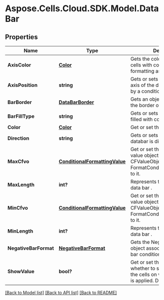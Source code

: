 # Aspose.Cells.Cloud.SDK.Model.DataBar
## Properties

Name | Type | Description | Notes
------------ | ------------- | ------------- | -------------
**AxisColor** | [**Color**](Color.md) | Gets the color of the axis for cells with conditional formatting as data bars. | [optional] 
**AxisPosition** | **string** | Gets or sets the position of the axis of the data bars specified by a conditional    formatting rule. | [optional] 
**BarBorder** | [**DataBarBorder**](DataBarBorder.md) | Gets an object that specifies the border of a data bar. | [optional] 
**BarFillType** | **string** | Gets or sets how a data bar is filled with color. | [optional] 
**Color** | [**Color**](Color.md) | Get or set this DataBar&#39;s Color.              | [optional] 
**Direction** | **string** | Gets or sets the direction the databar is displayed. | [optional] 
**MaxCfvo** | [**ConditionalFormattingValue**](ConditionalFormattingValue.md) | Get or set this DataBar&#39;s max value object.  Cannot set null or CFValueObject    with type FormatConditionValueType.Min to it.              | [optional] 
**MaxLength** | **int?** | Represents the max length of data bar . | [optional] 
**MinCfvo** | [**ConditionalFormattingValue**](ConditionalFormattingValue.md) | Get or set this DataBar&#39;s min value object.  Cannot set null or CFValueObject   with type FormatConditionValueType.Max to it.              | [optional] 
**MinLength** | **int?** | Represents the min length of data bar .              | [optional] 
**NegativeBarFormat** | [**NegativeBarFormat**](NegativeBarFormat.md) | Gets the NegativeBarFormat object associated with a data bar conditional     formatting rule. | [optional] 
**ShowValue** | **bool?** | Get or set the flag indicating whether to show the values of the cells on   which this data bar is applied.  Default value is true.              | [optional] 

[[Back to Model list]](../README.md#documentation-for-models) [[Back to API list]](../README.md#documentation-for-api-endpoints) [[Back to README]](../README.md)

